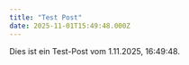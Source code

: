 ```yaml
---
title: "Test Post"
date: 2025-11-01T15:49:48.000Z
---
```


Dies ist ein Test-Post vom 1.11.2025, 16:49:48.
